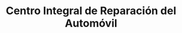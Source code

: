 ---
title: "Centro Integral de Reparación del Automóvil"
url: /jaen/centro-integral-de-reparacion-del-automovil/
shop: Autowerkstatt
---